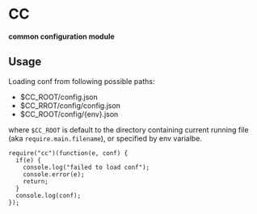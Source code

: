 CC
==
**common configuration module**


Usage
-----

Loading conf from following possible paths:

* $CC_ROOT/config.json
* $CC_RROT/config/config.json
* $CC_ROOT/config/{env}.json

where `$CC_ROOT` is default to the directory containing current running file (aka `require.main.filename`), or specified by env varialbe.

    require("cc")(function(e, conf) {
      if(e) {
        console.log("failed to load conf");
        console.error(e);
        return;
      }
      console.log(conf);
    });